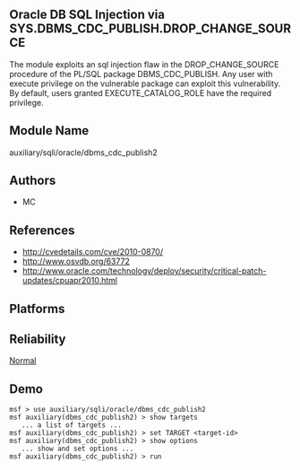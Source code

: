 ## Oracle DB SQL Injection via SYS.DBMS_CDC_PUBLISH.DROP_CHANGE_SOURCE

The module exploits an sql injection flaw in the 
DROP_CHANGE_SOURCE procedure of the PL/SQL package 
DBMS_CDC_PUBLISH. Any user with execute privilege on the 
vulnerable package can exploit this vulnerability. By 
default, users granted EXECUTE_CATALOG_ROLE have the 
required privilege.


## Module Name
auxiliary/sqli/oracle/dbms_cdc_publish2

## Authors
* MC


## References
* http://cvedetails.com/cve/2010-0870/
* http://www.osvdb.org/63772
* http://www.oracle.com/technology/deploy/security/critical-patch-updates/cpuapr2010.html




## Platforms


## Reliability
[Normal](https://github.com/rapid7/metasploit-framework/wiki/Exploit-Ranking)

## Demo

```
msf > use auxiliary/sqli/oracle/dbms_cdc_publish2
msf auxiliary(dbms_cdc_publish2) > show targets
   ... a list of targets ...
msf auxiliary(dbms_cdc_publish2) > set TARGET <target-id>
msf auxiliary(dbms_cdc_publish2) > show options
   ... show and set options ...
msf auxiliary(dbms_cdc_publish2) > run
```
    
    